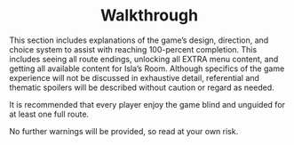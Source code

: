 <style>
  h1 { text-align: center; }
  h2 { text-align: center; }
</style>
# Walkthrough
This section includes explanations of the game’s design, direction, and choice system to assist with reaching 100-percent completion. This includes seeing all route endings, unlocking all EXTRA menu content, and getting all available content for Isla’s Room. Although specifics of the game experience will not be discussed in exhaustive detail, referential and thematic spoilers will be described without caution or regard as needed.

It is recommended that every player enjoy the game blind and unguided for at least one full route.

No further warnings will be provided, so read at your own risk.
